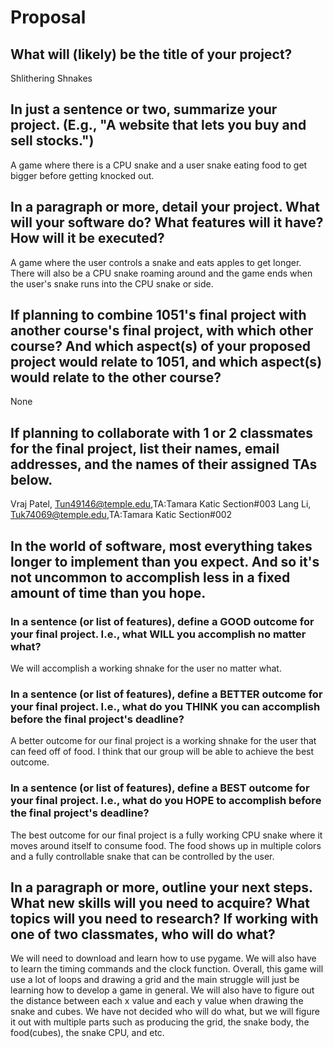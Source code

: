 # Proposal

## What will (likely) be the title of your project?

Shlithering Shnakes

## In just a sentence or two, summarize your project. (E.g., "A website that lets you buy and sell stocks.")
A game where there is a CPU snake and a user snake eating food to get bigger before getting knocked out.

## In a paragraph or more, detail your project. What will your software do? What features will it have? How will it be executed?
A game where the user controls a snake and eats apples to get longer. There will also be a CPU snake roaming around and the game ends when the user's snake runs into the CPU snake or side. 

## If planning to combine 1051's final project with another course's final project, with which other course? And which aspect(s) of your proposed project would relate to 1051, and which aspect(s) would relate to the other course?
None

## If planning to collaborate with 1 or 2 classmates for the final project, list their names, email addresses, and the names of their assigned TAs below.

Vraj Patel, Tun49146@temple.edu,TA:Tamara Katic Section#003
Lang Li, Tuk74069@temple.edu,TA:Tamara Katic Section#002

## In the world of software, most everything takes longer to implement than you expect. And so it's not uncommon to accomplish less in a fixed amount of time than you hope.

### In a sentence (or list of features), define a GOOD outcome for your final project. I.e., what WILL you accomplish no matter what?

We will accomplish a working shnake for the user no matter what. 

### In a sentence (or list of features), define a BETTER outcome for your final project. I.e., what do you THINK you can accomplish before the final project's deadline?

A better outcome for our final project is a working shnake for the user that can feed off of food. I think that our group will be able to achieve the best outcome. 

### In a sentence (or list of features), define a BEST outcome for your final project. I.e., what do you HOPE to accomplish before the final project's deadline?

The best outcome for our final project is a fully working CPU snake where it moves around itself to consume food. The food shows up in multiple colors and a fully controllable snake that can be controlled by the user.

## In a paragraph or more, outline your next steps. What new skills will you need to acquire? What topics will you need to research? If working with one of two classmates, who will do what?

We will need to download and learn how to use pygame. We will also have to learn the timing commands and the clock function. Overall, this game will use a lot of loops and drawing a grid and the main struggle will just be learning how to develop a game in general. We will also have to figure out the distance between each x value and each y value when drawing the snake and cubes. We have not decided who will do what, but we will figure it out with multiple parts such as producing the grid, the snake body, the food(cubes), the snake CPU, and etc. 

